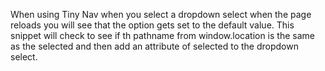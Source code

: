 When using Tiny Nav when you select a dropdown select when the page reloads you will see that  the option gets set
to the default value. This snippet will check to see if th pathname from window.location is the same as the selected and then 
add an attribute of selected to the dropdown select.
